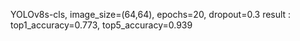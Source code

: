YOLOv8s-cls, image_size=(64,64), epochs=20, dropout=0.3 
  result : top1_accuracy=0.773, top5_accuracy=0.939

